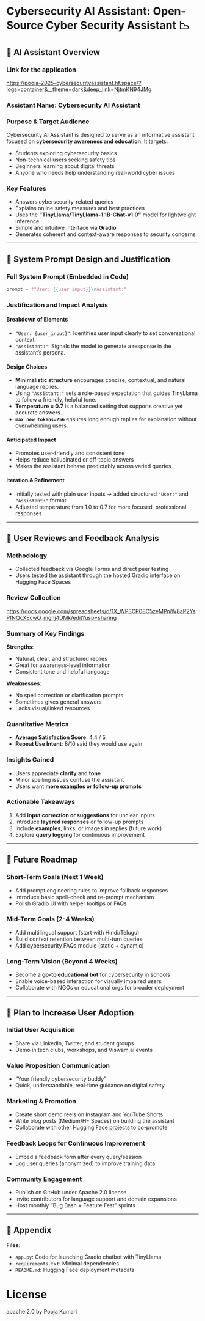 # Cybersecurity AI Assistant: Open-Source Cyber Security Assistant 📉

## 🧠 AI Assistant Overview
### Link for the application

https://pooja-2025-cybersecurityassistant.hf.space/?logs=container&__theme=dark&deep_link=NjtmKN94JMg

### **Assistant Name**: Cybersecurity AI Assistant

### **Purpose & Target Audience**
Cybersecurity AI Assistant is designed to serve as an informative assistant focused on **cybersecurity awareness and education**. It targets:

- Students exploring cybersecurity basics
- Non-technical users seeking safety tips
- Beginners learning about digital threats
- Anyone who needs help understanding real-world cyber issues

### **Key Features**
- Answers cybersecurity-related queries
- Explains online safety measures and best practices
- Uses the **"TinyLlama/TinyLlama-1.1B-Chat-v1.0"** model for lightweight inference
- Simple and intuitive interface via **Gradio**
- Generates coherent and context-aware responses to security concerns

---

## 📜 System Prompt Design and Justification

### **Full System Prompt (Embedded in Code)**
```python
prompt = f"User: {{user_input}}\nAssistant:"
```

### **Justification and Impact Analysis**

#### **Breakdown of Elements**
- `"User: {user_input}"`: Identifies user input clearly to set conversational context.
- `"Assistant:"`: Signals the model to generate a response in the assistant’s persona.

#### **Design Choices**
- **Minimalistic structure** encourages concise, contextual, and natural language replies.
- Using `"Assistant:"` sets a role-based expectation that guides TinyLlama to follow a friendly, helpful tone.
- **Temperature = 0.7** is a balanced setting that supports creative yet accurate answers.
- **`max_new_tokens=256`** ensures long enough replies for explanation without overwhelming users.

#### **Anticipated Impact**
- Promotes user-friendly and consistent tone
- Helps reduce hallucinated or off-topic answers
- Makes the assistant behave predictably across varied queries

#### **Iteration & Refinement**
- Initially tested with plain user inputs → added structured `"User:"` and `"Assistant:"` format
- Adjusted temperature from 1.0 to 0.7 for more focused, professional responses

---
## 🧪 User Reviews and Feedback Analysis

### **Methodology**
- Collected feedback via Google Forms and direct peer testing
- Users tested the assistant through the hosted Gradio interface on Hugging Face Spaces

### **Review Collection**

https://docs.google.com/spreadsheets/d/1X_WP3CP08C5zeMPniW8aP2YsPfNQcXEcwQ_mgnj4DMk/edit?usp=sharing

### **Summary of Key Findings**
**Strengths**:
- Natural, clear, and structured replies
- Great for awareness-level information
- Consistent tone and helpful language

**Weaknesses**:
- No spell correction or clarification prompts
- Sometimes gives general answers
- Lacks visual/linked resources

### **Quantitative Metrics**
- **Average Satisfaction Score**: 4.4 / 5
- **Repeat Use Intent**: 8/10 said they would use again

### **Insights Gained**
- Users appreciate **clarity** and **tone**
- Minor spelling issues confuse the assistant
- Users want **more examples or follow-up prompts**

### **Actionable Takeaways**
1. Add **input correction or suggestions** for unclear inputs
2. Introduce **layered responses** or follow-up prompts
3. Include **examples**, links, or images in replies (future work)
4. Explore **query logging** for continuous improvement

---

## 🔮 Future Roadmap

### **Short-Term Goals (Next 1 Week)**
- Add prompt engineering rules to improve fallback responses
- Introduce basic spell-check and re-prompt mechanism
- Polish Gradio UI with helper tooltips or FAQs

### **Mid-Term Goals (2-4 Weeks)**
- Add multilingual support (start with Hindi/Telugu)
- Build context retention between multi-turn queries
- Add cybersecurity FAQs module (static + dynamic)

### **Long-Term Vision (Beyond 4 Weeks)**
- Become a **go-to educational bot** for cybersecurity in schools
- Enable voice-based interaction for visually impaired users
- Collaborate with NGOs or educational orgs for broader deployment

---

## 🚀 Plan to Increase User Adoption

### **Initial User Acquisition**
- Share via LinkedIn, Twitter, and student groups
- Demo in tech clubs, workshops, and Viswam.ai events

### **Value Proposition Communication**
- “Your friendly cybersecurity buddy”
- Quick, understandable, real-time guidance on digital safety

### **Marketing & Promotion**
- Create short demo reels on Instagram and YouTube Shorts
- Write blog posts (Medium/HF Spaces) on building the assistant
- Collaborate with other Hugging Face projects to co-promote

### **Feedback Loops for Continuous Improvement**
- Embed a feedback form after every query/session
- Log user queries (anonymized) to improve training data

### **Community Engagement**
- Publish on GitHub under Apache 2.0 license
- Invite contributors for language support and domain expansions
- Host monthly “Bug Bash + Feature Fest” sprints

---

## 📎 Appendix

**Files**:
- `app.py`: Code for launching Gradio chatbot with TinyLlama
- `requirements.txt`: Minimal dependencies
- `README.md`: Hugging Face deployment metadata

# License 
apache 2.0  by Pooja Kumari  